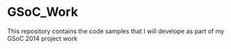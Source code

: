 GSoC_Work
=========

This repository contains the code samples that I will develope as part of my GSoC 2014 project work
